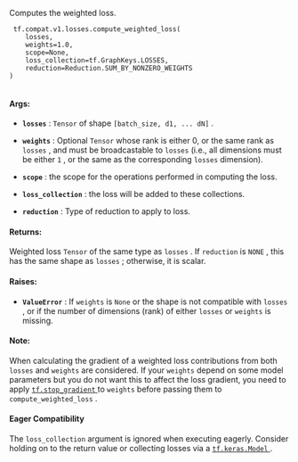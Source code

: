 Computes the weighted loss.



```
 tf.compat.v1.losses.compute_weighted_loss(
    losses,
    weights=1.0,
    scope=None,
    loss_collection=tf.GraphKeys.LOSSES,
    reduction=Reduction.SUM_BY_NONZERO_WEIGHTS
)
 
```



#### Args:

- **`losses`** :  `Tensor`  of shape  `[batch_size, d1, ... dN]` .

- **`weights`** : Optional  `Tensor`  whose rank is either 0, or the same rank as
 `losses` , and must be broadcastable to  `losses`  (i.e., all dimensions must
be either  `1` , or the same as the corresponding  `losses`  dimension).

- **`scope`** : the scope for the operations performed in computing the loss.

- **`loss_collection`** : the loss will be added to these collections.

- **`reduction`** : Type of reduction to apply to loss.



#### Returns:
Weighted loss  `Tensor`  of the same type as  `losses` . If  `reduction`  is
 `NONE` , this has the same shape as  `losses` ; otherwise, it is scalar.



#### Raises:

- **`ValueError`** : If  `weights`  is  `None`  or the shape is not compatible with
 `losses` , or if the number of dimensions (rank) of either  `losses`  or
 `weights`  is missing.



#### Note:
When calculating the gradient of a weighted loss contributions from
both  `losses`  and  `weights`  are considered. If your  `weights`  depend
on some model parameters but you do not want this to affect the loss
gradient, you need to apply [ `tf.stop_gradient` ](https://tensorflow.google.cn/api_docs/python/tf/stop_gradient) to  `weights`  before
passing them to  `compute_weighted_loss` .



#### Eager Compatibility
The  `loss_collection`  argument is ignored when executing eagerly. Consider
holding on to the return value or collecting losses via a [ `tf.keras.Model` ](https://tensorflow.google.cn/api_docs/python/tf/keras/Model).

